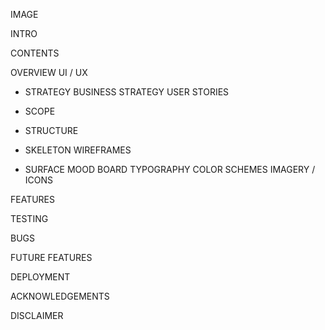 IMAGE

INTRO

CONTENTS

OVERVIEW
UI / UX
- STRATEGY
  BUSINESS STRATEGY
  USER STORIES
    
- SCOPE

- STRUCTURE

- SKELETON
  WIREFRAMES

- SURFACE
  MOOD BOARD
  TYPOGRAPHY
  COLOR SCHEMES
  IMAGERY / ICONS

FEATURES

TESTING

BUGS

FUTURE FEATURES

DEPLOYMENT

ACKNOWLEDGEMENTS

DISCLAIMER
